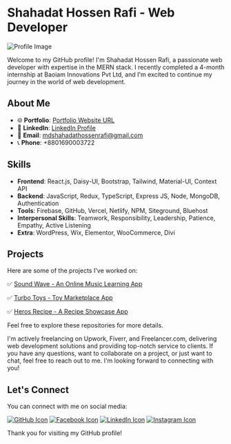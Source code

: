 # Shahadat Hossen Rafi - Web Developer

![Profile Image](https://scontent.fcgp3-2.fna.fbcdn.net/v/t39.30808-6/384798415_300253216096483_281536828158904582_n.jpg?stp=dst-jpg_p180x540&_nc_cat=109&ccb=1-7&_nc_sid=52f669&_nc_ohc=VXthrHpNcD8AX_3F_sI&_nc_ht=scontent.fcgp3-2.fna&oh=00_AfCUeoGrCOYDxplRjnJ46HNlhiN4HNcrLU33SH169kvJbw&oe=6522DDFA)

Welcome to my GitHub profile! I'm Shahadat Hossen Rafi, a passionate web developer with expertise in the MERN stack. I recently completed a 4-month internship at Baoiam Innovations Pvt Ltd, and I'm excited to continue my journey in the world of web development.

## About Me

- 🌐 **Portfolio**: [Portfolio Website URL](https://dev-shahadat-rafi.pantheonsite.io/)
- 💼 **LinkedIn**: [LinkedIn Profile](https://www.linkedin.com/in/shahadatrafi/)
- 📧 **Email**: mdshahadathossenrafi@gmail.com
- 📞 **Phone**: +8801690003722


## Skills

- **Frontend**: React.js, Daisy-UI, Bootstrap, Tailwind, Material-UI, Context API
- **Backend**: JavaScript, Redux, TypeScript, Express JS, Node, MongoDB, Authentication
- **Tools**: Firebase, GitHub, Vercel, Netlify, NPM, Siteground, Bluehost
- **Interpersonal Skills**: Teamwork, Responsibility, Leadership, Patience, Empathy, Active Listening
- **Extra**: WordPress, Wix, Elementor, WooCommerce, Divi

## Projects

Here are some of the projects I've worked on:

✅ [Sound Wave - An Online Music Learning App](https://soundwave-e8dde.web.app/)

✅ [Turbo Toys - Toy Marketplace App](https://turbo-toys.web.app/)

✅ [Heros Recipe - A Recipe Showcase App](https://heros-recipe.web.app/)

Feel free to explore these repositories for more details.


I'm actively freelancing on Upwork, Fiverr, and Freelancer.com, delivering web development solutions and providing top-notch service to clients. If you have any questions, want to collaborate on a project, or just want to chat, feel free to reach out to me. I'm looking forward to connecting with you!

## Let's Connect

You can connect with me on social media:

[![GitHub Icon](https://img.icons8.com/color/48/000000/github.png)](https://github.com/shahadatrafi)
[![Facebook Icon](https://img.icons8.com/color/48/000000/facebook.png)](https://www.facebook.com/ShahadatRafi0)
[![LinkedIn Icon](https://img.icons8.com/color/48/000000/linkedin.png)](https://www.linkedin.com/in/shahadatrafi/)
[![Instagram Icon](https://img.icons8.com/color/48/000000/instagram.png)](https://www.instagram.com/shahadatrafi0/)




Thank you for visiting my GitHub profile!
